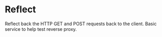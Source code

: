 # Reflect

Reflect back the HTTP GET and POST requests back to the client.
Basic service to help test reverse proxy.
